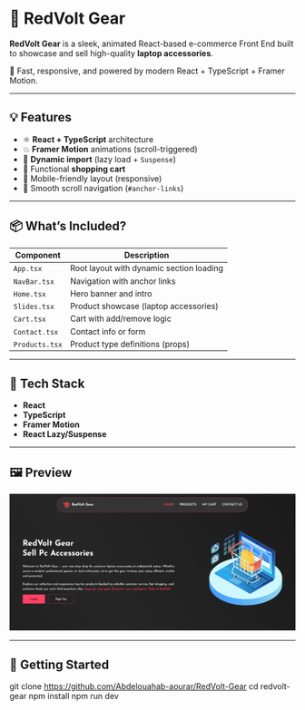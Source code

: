 # 🔴 RedVolt Gear

**RedVolt Gear** is a sleek, animated React-based e-commerce Front End built to showcase and sell high-quality **laptop accessories**.

🚀 Fast, responsive, and powered by modern React + TypeScript + Framer Motion.

---

## 💡 Features

- ⚛️ **React + TypeScript** architecture
- 💥 **Framer Motion** animations (scroll-triggered)
- 🧠 **Dynamic import** (lazy load + `Suspense`)
- 🛒 Functional **shopping cart**
- 📱 Mobile-friendly layout (responsive)
- 🔗 Smooth scroll navigation (`#anchor-links`)

---

## 📦 What’s Included?

| Component      | Description                             |
|----------------|-----------------------------------------|
| `App.tsx`      | Root layout with dynamic section loading |
| `NavBar.tsx`   | Navigation with anchor links             |
| `Home.tsx`     | Hero banner and intro                    |
| `Slides.tsx`   | Product showcase (laptop accessories)    |
| `Cart.tsx`     | Cart with add/remove logic               |
| `Contact.tsx`  | Contact info or form                     |
| `Products.tsx` | Product type definitions (props)         |

---

## 🔧 Tech Stack

- **React**
- **TypeScript**
- **Framer Motion**
- **React Lazy/Suspense**

---

## 🖼️ Preview

![Screen Shot of the landing page](./src/assets/redvolt-gear%20layout.png)

---

## 🚀 Getting Started

git clone https://github.com/Abdelouahab-aourar/RedVolt-Gear
cd redvolt-gear
npm install
npm run dev
